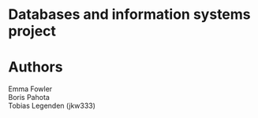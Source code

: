 # Databases and information systems project

# Authors
Emma Fowler \
Boris Pahota \
Tobias Legenden (jkw333)